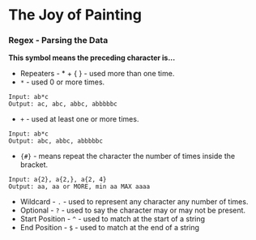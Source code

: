 # The Joy of Painting

### Regex - Parsing the Data

<strong>This symbol means the preceding character is...</strong>

- Repeaters - * + { } - used more than one time.
- `*` - used 0 or more times.
```
Input: ab*c
Output: ac, abc, abbc, abbbbbc
```

- `+` - used at least one or more times.
```
Input: ab*c
Output: abc, abbc, abbbbbc
```

- `{#}` - means repeat the character the number of times inside the bracket.
```
Input: a{2}, a{2,}, a{2, 4}
Output: aa, aa or MORE, min aa MAX aaaa
```

- Wildcard - `.` - used to represent any character any number of times.
- Optional - `?` - used to say the character may or may not be present.
- Start Position - `^` - used to match at the start of a string
- End Position - `$` - used to match at the end of a string